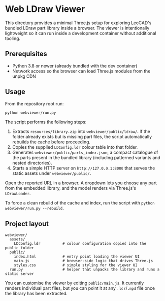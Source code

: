 # Web LDraw Viewer

This directory provides a minimal Three.js setup for exploring LeoCAD's bundled LDraw
part library inside a browser. The viewer is intentionally lightweight so it can run
inside a development container without additional tooling.

## Prerequisites

* Python 3.8 or newer (already bundled with the dev container)
* Network access so the browser can load Three.js modules from the unpkg CDN

## Usage

From the repository root run:

```bash
python webviewer/run.py
```

The script performs the following steps:

1. Extracts `resources/library.zip` into `webviewer/public/ldraw/`. If the folder
   already exists but is missing part files, the script automatically rebuilds the
   cache before proceeding.
2. Copies the supplied `LDConfig.ldr` colour table into that folder.
3. Generates `webviewer/public/parts_index.json`, a compact catalogue of the parts
   present in the bundled library (including patterned variants and nested
   directories).
4. Starts a simple HTTP server on `http://127.0.0.1:8000` that serves the static
   assets under `webviewer/public/`.

Open the reported URL in a browser. A dropdown lets you choose any part from the
embedded library, and the model renders via Three.js's `LDrawLoader`.

To force a clean rebuild of the cache and index, run the script with
`python webviewer/run.py --rebuild`.

## Project layout

```
webviewer/
  assets/
    LDConfig.ldr          # colour configuration copied into the public folder
  public/
    index.html            # entry point loading the viewer UI
    main.js               # browser-side logic that drives Three.js
    styles.css            # simple styling for the viewer UI
  run.py                  # helper that unpacks the library and runs a static server
```

You can customise the viewer by editing `public/main.js`. It currently renders
individual part files, but you can point it at any `.ldr`/`.mpd` file once the
library has been extracted.

